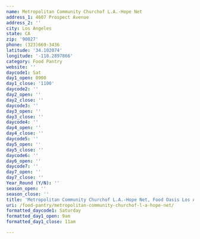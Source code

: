 ```yaml
---
name: Metropolitan Community Churchof L.A.-Hope Net
address_1: 4607 Prospect Avenue
address_2: ''
city: Los Angeles
state: CA
zip: '90027'
phone: (323)669-3436
latitude: '34.102074'
longitude: '-118.2897866'
category: Food Pantry
website: ''
daycode1: Sat
day1_open: 0900
day1_close: '1100'
daycode2: ''
day2_open: ''
day2_close: ''
daycode3: ''
day3_open: ''
day3_close: ''
daycode4: ''
day4_open: ''
day4_close: ''
daycode5: ''
day5_open: ''
day5_close: ''
daycode6: ''
day6_open: ''
daycode7: ''
day7_open: ''
day7_close: ''
Year_Round (Y/N): ''
season_open: ''
season_close: ''
title: 'Metropolitan Community Churchof L.A.-Hope Net, Food Oasis Los Angeles'
uri: /food-pantry/metropolitan-community-churchof-l-a-hope-net/
formatted_daycode1: Saturday
formatted_day1_open: 9am
formatted_day1_close: 11am

---
```

